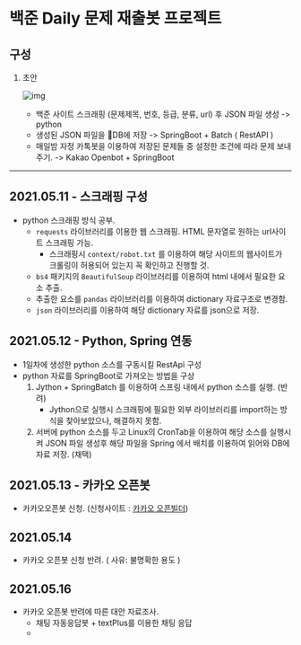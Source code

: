 # 백준 Daily 문제 재출봇 프로젝트



## 구성

1. 초안

   ![img](https://media.vlpt.us/images/chkchk610/post/a7e7b11f-629c-4361-bb46-aa0343354c3a/image.png)

   * 백준 사이트 스크래핑 (문제제목, 번호, 등급, 분류, url) 후 JSON 파일 생성 -> python
   * 생성된 JSON 파일을 DB에 저장 -> SpringBoot + Batch ( RestAPI )
   * 매일밤 자정 카톡봇을 이용하여 저장된 문제들 중 설정한 조건에 따라 문제 보내주기. -> Kakao Openbot + SpringBoot

---

## 2021.05.11 - 스크래핑 구성

* python 스크래핑 방식 공부.
  * `requests` 라이브러리를 이용한 웹 스크래핑. HTML 문자열로 원하는 url사이트 스크래핑 가능.
    * 스크래핑시 `context/robot.txt` 를 이용하여 해당 사이트의 웹사이트가 크롤링이 허용되어 있는지 꼭 확인하고 진행할 것.
  * `bs4` 패키지의 `BeautifulSoup` 라이브러리를 이용하여 html 내에서 필요한 요소 추출.
  * 추출한 요소를 `pandas` 라이브러리를 이용하여 dictionary 자료구조로 변경함.
  * `json` 라이브러리를 이용하여 해당 dictionary 자료를 json으로 저장.

## 2021.05.12 - Python, Spring 연동

* 1일차에 생성한 python 소스를 구동시킬 RestApi 구성
* python 자료를 SpringBoot로 가져오는 방법을 구상
  1. Jython + SpringBatch 를 이용하여 스프링 내에서 python 소스를 실행. (반려)
     * Jython으로 실행시 스크래핑에 필요한 외부 라이브러리를 import하는 방식을 찾아보았으나, 해결하지 못함.
  2. 서버에 python 소스를 두고 Linux의 CronTab을 이용하여 해당 소스를 실행시켜 JSON 파일 생성후 해당 파일을 Spring 에서 배치를 이용하여 읽어와 DB에 자료 저장. (채택)

## 2021.05.13 - 카카오 오픈봇

* 카카오오픈봇 신청.  (신청사이트 : [카카오 오픈빌더](https://i.kakao.com/))

## 2021.05.14

* 카카오 오픈봇 신청 반려. ( 사유: 불명확한 용도 )

## 2021.05.16

* 카카오 오픈봇 반려에 따른 대안 자료조사.
  * 채팅 자동응답봇 + textPlus를 이용한 채팅 응답
  * 